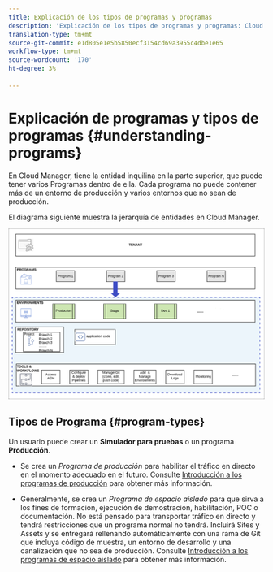 ```yaml
---
title: Explicación de los tipos de programas y programas
description: 'Explicación de los tipos de programas y programas: Cloud Services'
translation-type: tm+mt
source-git-commit: e1d805e1e5b5850ecf3154cd69a3955c4dbe1e65
workflow-type: tm+mt
source-wordcount: '170'
ht-degree: 3%

---
```



# Explicación de programas y tipos de programas {#understanding-programs}

En Cloud Manager, tiene la entidad inquilina en la parte superior, que puede tener varios Programas dentro de ella. Cada programa no puede contener más de un entorno de producción y varios entornos que no sean de producción.

El diagrama siguiente muestra la jerarquía de entidades en Cloud Manager.

![image](assets/program-types1.png)

## Tipos de Programa {#program-types}

Un usuario puede crear un **Simulador para pruebas** o un programa **Producción**.

* Se crea un *Programa de producción* para habilitar el tráfico en directo en el momento adecuado en el futuro.
Consulte [Introducción a los programas de producción](/help/onboarding/getting-access-to-aem-in-cloud/introduction-production-programs.md) para obtener más información.


* Generalmente, se crea un *Programa de espacio aislado* para que sirva a los fines de formación, ejecución de demostración, habilitación, POC o documentación. No está pensado para transportar tráfico en directo y tendrá restricciones que un programa normal no tendrá. Incluirá Sites y Assets y se entregará rellenando automáticamente con una rama de Git que incluya código de muestra, un entorno de desarrollo y una canalización que no sea de producción.
Consulte [Introducción a los programas de espacio aislado](/help/onboarding/getting-access-to-aem-in-cloud/introduction-sandbox-programs.md) para obtener más información.

